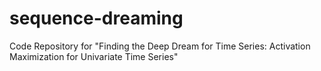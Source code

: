 # sequence-dreaming
Code Repository for "Finding the Deep Dream for Time Series: Activation Maximization for Univariate Time Series"
